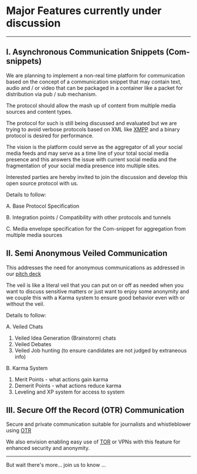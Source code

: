 # Major Features currently under discussion
___________________________________________

## I. Asynchronous Communication Snippets (Com-snippets)

We are planning to implement a non-real time platform for communication based on the concept of a communication snippet that may contain text, audio and / or video that can be packaged in a container like a packet for distribution via pub / sub mechanism. 

The protocol should allow the mash up of content from multiple media sources and content types.

The protocol for such is still being discussed and evaluated but we are trying to avoid verbose protocols based on XML like [XMPP](https://xmpp.org/) and a binary protocol is desired for performance.

The vision is the platform could serve as the aggregator of all your social media feeds and may serve as a time line of your total social media presence and this answers the issue with current social media and the fragmentation of your social media presence into multiple sites.  

Interested parties are hereby invited to join the discussion and develop this open source protocol with us.


Details to follow:

A. Base Protocol Specification

B. Integration points / Compatibility with other protocols and tunnels

C. Media envelope specification for the Com-snippet for aggregation from multiple media sources


## II. Semi Anonymous Veiled Communication

This addresses the need for anonymous communications as addressed in  our [pitch deck](https://github.com/TetraPlex-org/basics/blob/main/Documentation/TetraPlex%20deck%200.51%20-%20dark%20mode.pptx)

The veil is like a literal veil that you can put on or off as needed when you want to discuss sensitive matters or just want to enjoy some anonymity and we couple this with a Karma system to ensure good behavior even with or without the veil.

Details to follow:

A. Veiled Chats

1. Veiled Idea Generation (Brainstorm) chats
2. Veiled Debates
3. Veiled Job hunting (to ensure candidates are not judged by extraneous info)

B. Karma System

1. Merit Points - what actions gain karma
2. Demerit Points - what actions reduce karma
3. Leveling and XP system for access to system


## III.  Secure Off the Record (OTR) Communication

Secure and private communication suitable for journalists and whistleblower using [OTR](https://en.wikipedia.org/wiki/Off-the-Record_Messaging)

We also envision enabling easy use of [TOR](https://www.torproject.org/) or VPNs with this feature for enhanced security and anonymity.

________________________
But wait there's more... 
join us to know ...



